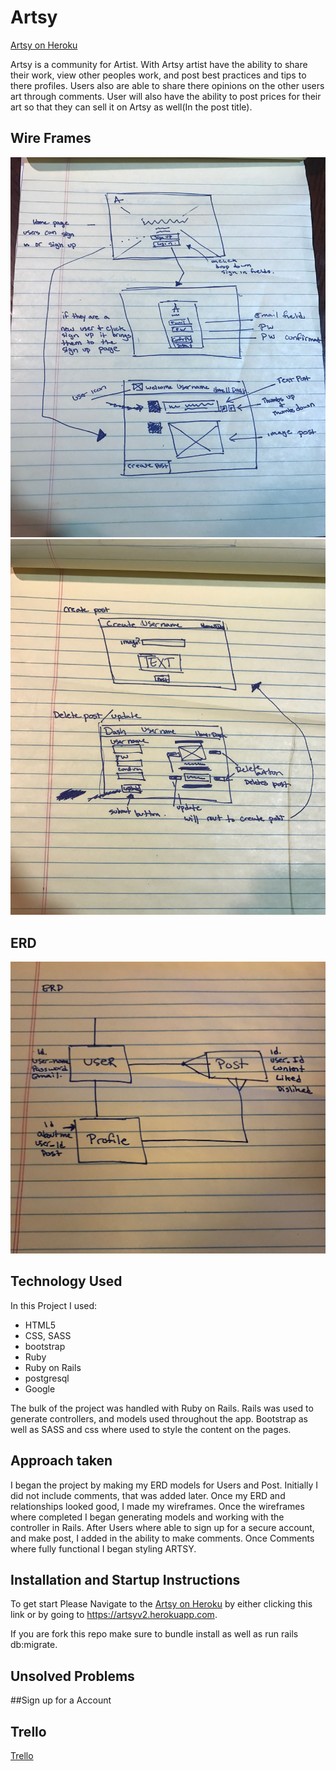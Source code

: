 # Artsy

[Artsy on Heroku](https://artsyv2.herokuapp.com/)

Artsy is a community for Artist. With Artsy artist have the ability to share their work, view other peoples work, and post best practices and tips to there profiles. Users also are able to share there opinions on the other users art through comments. User will also have the ability to post prices for their art so that they can sell it on Artsy as well(In the post title).

## Wire Frames
![alt text](https://github.com/theamazingmrb/artsy/blob/master/assets/Wireframes/File_001.jpeg?raw=true)
![alt text](https://github.com/theamazingmrb/artsy/blob/master/assets/Wireframes/File_000.jpeg?raw=true)


## ERD
![alt text](https://github.com/theamazingmrb/artsy/blob/master/assets/ERD/File_000.jpeg?raw=true)

## Technology Used
In this Project I used:
- HTML5
- CSS, SASS
- bootstrap
- Ruby
- Ruby on Rails
- postgresql
- Google

The bulk of the project was handled with Ruby on Rails. Rails was used to generate controllers, and models used throughout the app. Bootstrap as well as SASS and css where used to style the content on the pages.

## Approach taken

I began the project by making my ERD models for Users and Post. Initially I did not include comments, that was added later. Once my ERD and relationships looked good, I made my wireframes. Once the wireframes where completed I began generating models and working with the controller in Rails. After Users where able to sign up for a secure account, and make post, I added in the ability to make comments. Once Comments where fully functional I began styling ARTSY.

## Installation and Startup Instructions
To get start Please Navigate to the
[Artsy on Heroku](https://artsyv2.herokuapp.com/) by either clicking this link or by going to https://artsyv2.herokuapp.com.

If you are fork this repo make sure to bundle install as well as run rails db:migrate.

## Unsolved Problems



##Sign up for a Account

## Trello
[Trello](https://trello.com/b/rrRIRtKc/artsy)

